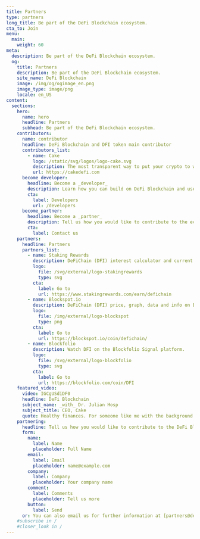 ```yaml
---
title: Partners
type: partners
long_title: Be part of the DeFi Blockchain ecosystem.
cta_to: Join
menu:
  main:
    weight: 60
meta:
  description: Be part of the DeFi Blockchain ecosystem.
  og:
    title: Partners
    description: Be part of the DeFi Blockchain ecosystem.
    site_name: DeFi Blockchain
    image: /img/og/ogimage_en.png
    image_type: image/png
    locale: en_US
content:
  sections:
    hero:
      name: hero
      headline: Partners
      subhead: Be part of the DeFi Blockchain ecosystem.
    contributors:
      name: contributor
      headline: DeFi Blockchain and DFI token main contributor
      contributors_list:
        - name: Cake
          logo: /static/svg/logos/logo-cake.svg
          description: The most transparent way to put your crypto to work.
          url: https://cakedefi.com
      become_developer:
        headline: Become a _developer_
        description: Learn how you can build on DeFi Blockchain and use DFI token.
        cta:
          label: Developers
          url: /developers
      become_partner:
        headline: Become a _partner_
        description: Tell us how you would like to contribute to the ecosystem.
        cta:
          label: Contact us
    partners:
      headline: Partners
      partners_list:
        - name: Staking Rewards
          description: DeFiChain (DFI) interest calculator and current rates.
          logo:
            file: /svg/external/logo-stakingrewards
            type: svg
          cta:
            label: Go to
            url: https://www.stakingrewards.com/earn/defichain
        - name: Blockspot.io
          description: DeFiChain (DFI) price, graph, data and info on Blockspot.io.
          logo:
            file: /img/external/logo-blockspot
            type: png
          cta:
            label: Go to
            url: https://blockspot.io/coin/defichain/
        - name: Blockfolio
          description: Watch DFI on the Blockfolio Signal platform.
          logo:
            file: /svg/external/logo-blockfolio
            type: svg
          cta:
            label: Go to
            url: https://blockfolio.com/coin/DFI
    featured_video:
      video: IGCgUSdiDF0
      headline: DeFi Blockchain
      subject_name: _with_ Dr. Julian Hosp
      subject_title: CEO, Cake
      quote: Healthy finances. For someone like me with the background at medicine, sounds like _doing the right thing for the people_.
    partnering:
      headline: Tell us how you would like to contribute to the DeFi Blockchain ecosystem.
      form:
        name:
          label: Name
          placeholder: Full Name
        email:
          label: Email
          placeholder: name@example.com
        company:
          label: Company
          placeholder: Your company name
        comment:
          label: Comments
          placeholder: Tell us more
        button:
          label: Send
      or: You can also email us for further information at [partners@defichain.com](mailto:partners@defichain.com).
    #subscribe in /
    #closer_look in /
---
```

